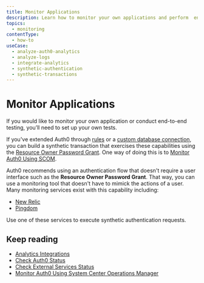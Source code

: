 ```yaml
---
title: Monitor Applications
description: Learn how to monitor your own applications and perform  end-to-end testing using your own tests. 
topics:
  - monitoring
contentType:
  - how-to
useCase:
  - analyze-auth0-analytics
  - analyze-logs
  - integrate-analytics
  - synthetic-authentication
  - synthetic-transactions
---
```

# Monitor Applications

If you would like to monitor your own application or conduct end-to-end testing, you’ll need to set up your own tests. 

If you've extended Auth0 through [rules](/rules) or a [custom database connection](/connections/database/custom-db), you can build a synthetic transaction that exercises these capabilities using the [Resource Owner Password Grant](/api-auth/tutorials/password-grant). One way of doing this is to [Monitor Auth0 Using SCOM](/monitoring/guides/monitor-using-SCOM).

Auth0 recommends using an authentication flow that doesn't require a user interface such as the **Resource Owner Password Grant**. That way, you can use a monitoring tool that doesn't have to mimick the actions of a user. Many monitoring services exist with this capability including:

* [New Relic](http://newrelic.com)
* [Pingdom](http://pingdom.com)

Use one of these services to execute synthetic authentication requests. 

## Keep reading

* [Analytics Integrations](/analytics/integrations)
* [Check Auth0 Status](/monitoring/guides/check-status)
* [Check External Services Status](/monitoring/guides/check-external-services)
* [Monitor Auth0 Using System Center Operations Manager](/monitoring/guides/monitor-using-SCOM)
